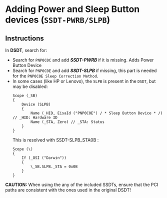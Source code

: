 # Adding Power and Sleep Button devices (`SSDT-PWRB/SLPB`)

## Instructions

In **DSDT**, search for:

- Search for `PNP0C0C` and add ***SSDT-PWRB*** if it is missing. Adds Power Button Device
- Search for `PNP0C0E` and add ***SSDT-SLPB*** if missing, this part is needed for the `PNP0C0E Sleep Correction Method`.
- In some cases (like HP or Lenovo), the `SLPB` is present in the `DSDT`, but may be disabled:
    ```
    Scope (_SB)
    {
        Device (SLPB)
        {
            Name (_HID, EisaId ("PNP0C0E") / * Sleep Button Device * /) // _HID: Hardware ID
            Name (_STA, Zero) // _STA: Status
        }
    }
    ```
    This is resolved with SSDT-SLPB_STA0B :
    ```
    Scope (\)
    {
        If (_OSI ("Darwin"))
        {
            \_SB.SLPB._STA = 0x0B
        }
    }
    ```

**CAUTION:** When using the any of the included SSDTs, ensure that the PCI paths are consistent with the ones used in the original DSDT!
